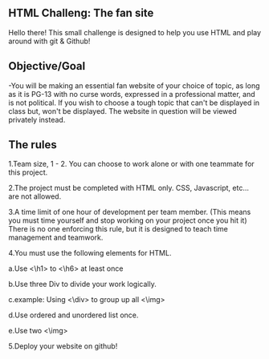 ## HTML Challeng: The fan site

Hello there! This small challenge is designed to help you use HTML and play around with git & Github!

## Objective/Goal

-You will be making an essential fan website of your choice of topic, as long as it is PG-13 with no curse words, expressed in a professional matter, and is not political. If you wish to choose a tough topic that can't be displayed in class but, won't be displayed. The website in question will be viewed privately instead.

## The rules

1.Team size, 1 - 2.  You can choose to work alone or with one teammate for this project.

2.The project must be completed with HTML only. CSS, Javascript, etc... are not allowed.

3.A time limit of one hour of development per team member. (This means you must time yourself and stop working on your project once you hit it) There is no one enforcing this rule, but it is designed to teach time management and teamwork.

4.You must use the following elements for HTML.
 
  a.Use <\h1> to <\h6> at least once
 
  b.Use three Div to divide your work logically.
  
  c.example: Using <\div> to group up all <\img>
  
  d.Use ordered and unordered list once.
  
  e.Use two <\img>

  5.Deploy your website on github!
